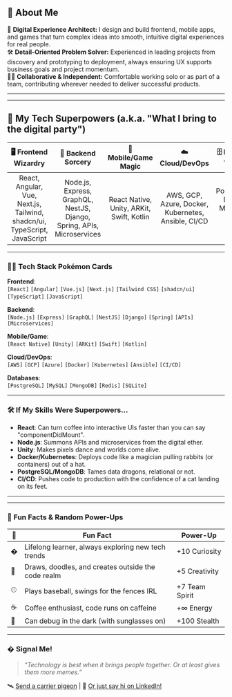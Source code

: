## 👾 About Me

🌱 **Digital Experience Architect:** I design and build frontend, mobile apps, and games that turn complex ideas into smooth, intuitive digital experiences for real people.  
🛠️ **Detail-Oriented Problem Solver:** Experienced in leading projects from discovery and prototyping to deployment, always ensuring UX supports business goals and project momentum.  
👨‍💻 **Collaborative & Independent:** Comfortable working solo or as part of a team, contributing wherever needed to deliver successful products.

---


---

## 🦄 My Tech Superpowers (a.k.a. "What I bring to the digital party")

| 🖥️ Frontend Wizardry | 🧙 Backend Sorcery | 📱 Mobile/Game Magic | ☁️ Cloud/DevOps | 🗄️ Database Taming |
|:---------------------:|:-----------------:|:-------------------:|:---------------:|:-------------------:|
| React, Angular, Vue, Next.js, Tailwind, shadcn/ui, TypeScript, JavaScript | Node.js, Express, GraphQL, NestJS, Django, Spring, APIs, Microservices | React Native, Unity, ARKit, Swift, Kotlin | AWS, GCP, Azure, Docker, Kubernetes, Ansible, CI/CD | PostgreSQL, MySQL, MongoDB, Redis, SQLite |

---

### 🤹‍♂️ Tech Stack Pokémon Cards

**Frontend**:  
`[React]` `[Angular]` `[Vue.js]` `[Next.js]` `[Tailwind CSS]` `[shadcn/ui]` `[TypeScript]` `[JavaScript]`  

**Backend**:  
`[Node.js]` `[Express]` `[GraphQL]` `[NestJS]` `[Django]` `[Spring]` `[APIs]` `[Microservices]`  

**Mobile/Game**:  
`[React Native]` `[Unity]` `[ARKit]` `[Swift]` `[Kotlin]`  

**Cloud/DevOps**:  
`[AWS]` `[GCP]` `[Azure]` `[Docker]` `[Kubernetes]` `[Ansible]` `[CI/CD]`  

**Databases**:  
`[PostgreSQL]` `[MySQL]` `[MongoDB]` `[Redis]` `[SQLite]`  

---

### 🛠️ If My Skills Were Superpowers...

- **React**: Can turn coffee into interactive UIs faster than you can say "componentDidMount".
- **Node.js**: Summons APIs and microservices from the digital ether.
- **Unity**: Makes pixels dance and worlds come alive.
- **Docker/Kubernetes**: Deploys code like a magician pulling rabbits (or containers) out of a hat.
- **PostgreSQL/MongoDB**: Tames data dragons, relational or not.
- **CI/CD**: Pushes code to production with the confidence of a cat landing on its feet.

---

---

### 🎲 Fun Facts & Random Power-Ups

| 🎲 | Fun Fact | Power-Up |
|----|----------|----------|
| � | Lifelong learner, always exploring new tech trends | +10 Curiosity |
| 🎨 | Draws, doodles, and creates outside the code realm | +5 Creativity |
| ⚾ | Plays baseball, swings for the fences IRL | +7 Team Spirit |
| ☕ | Coffee enthusiast, code runs on caffeine | +∞ Energy |
| 🦸 | Can debug in the dark (with sunglasses on) | +100 Stealth |

---

### � Signal Me!

> _“Technology is best when it brings people together. Or at least gives them more memes.”_

🛰️ [Send a carrier pigeon](mailto:your.email@example.com) | 🦜 [Or just say hi on LinkedIn!](#)